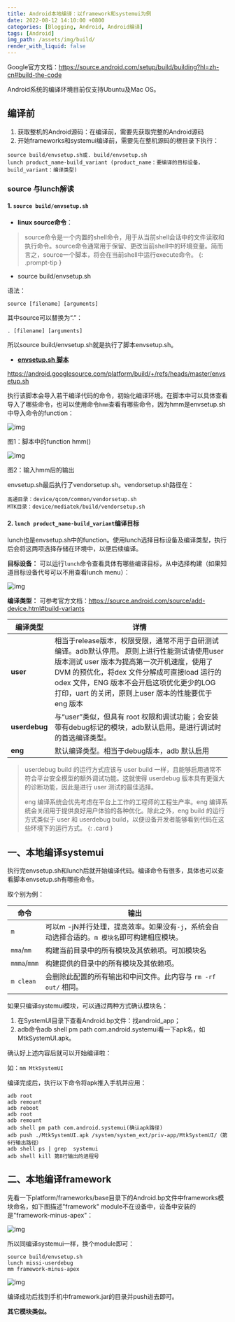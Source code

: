 ```yaml
---
title: Android本地编译：以framework和systemui为例
date: 2022-08-12 14:10:00 +0800
categories: [Blogging, Android, Android编译]
tags: [Android]
img_path: /assets/img/build/
render_with_liquid: false
---
```



Google官方文档：https://source.android.com/setup/build/building?hl=zh-cn#build-the-code

Android系统的编译环境目前仅支持Ubuntu及Mac OS。

## 编译前

1. 获取整机的Android源码：在编译前，需要先获取完整的Android源码
2. 开始frameworks和systemui编译前，需要先在整机源码的根目录下执行：

```shell
source build/envsetup.sh或. build/envsetup.sh
lunch product_name-build_variant (product_name：要编译的目标设备，build_variant：编译类型)
```

### **source 与lunch解读**

#### **1. `source build/envsetup.sh`**

- **linux source命令**：

> source命令是一个内置的shell命令，用于从当前shell会话中的文件读取和执行命令。source命令通常用于保留、更改当前shell中的环境变量。简而言之，source一个脚本，将会在当前shell中运行execute命令。
{: .prompt-tip }

- source build/envsetup.sh

语法：

```shell
source [filename] [arguments]
```

其中source可以替换为“.”：

```shell
. [filename] [arguments]
```

所以source build/envsetup.sh就是执行了脚本envsetup.sh。

- **[envsetup.sh 脚本](https://android.googlesource.com/platform/build/+/refs/heads/master/envsetup.sh)**

https://android.googlesource.com/platform/build/+/refs/heads/master/envsetup.sh

执行该脚本会导入若干编译代码的命令，初始化编译环境。在脚本中可以具体查看导入了哪些命令，也可以使用命令`hmm`查看有哪些命令，因为hmm是envsetup.sh中导入命令的function：

![img](p1.png)

图1：脚本中的function hmm()

![img](p2.png)

图2：输入hmm后的输出

envsetup.sh最后执行了vendorsetup.sh。vendorsetup.sh路径在：

```
高通目录：device/qcom/common/vendorsetup.sh
MTK目录：device/mediatek/build/vendorsetup.sh
```

#### **2. `lunch product_name-build_variant`编译目标**

lunch也是envsetup.sh中的function。使用lunch选择目标设备及编译类型，执行后会将这两项选择存储在环境中，以便后续编译。

**目标设备：** 可以运行`lunch`命令查看具体有哪些编译目标，从中选择构建（如果知道目标设备代号可以不用查看lunch menu）：

![img](p3.png)

**编译类型：** 可参考官方文档：https://source.android.com/source/add-device.html#build-variants

| **编译类型**  | **详情**                                                     |
| ------------- | ------------------------------------------------------------ |
| **user**      | 相当于release版本，权限受限，通常不用于自研测试编译。adb默认停用。 原则上进行性能测试请使用user 版本测试 user 版本为提高第一次开机速度，使用了DVM 的预优化，将dex 文件分解成可直接load 运行的odex 文件，ENG 版本不会开启这项优化更少的LOG 打印，uart 的关闭，原则上user 版本的性能要优于eng 版本 |
| **userdebug** | 与“user”类似，但具有 root 权限和调试功能；会安装带有debug标记的模块，adb默认启用。是进行调试时的首选编译类型。 |
| **eng**       | 默认编译类型。相当于debug版本，adb 默认启用                  |

> userdebug build 的运行方式应该与 user build 一样，且能够启用通常不符合平台安全模型的额外调试功能。这就使得 userdebug 版本具有更强大的诊断功能，因此是进行 user 测试的最佳选择。
> 
> eng 编译系统会优先考虑在平台上工作的工程师的工程生产率。eng 编译系统会关闭用于提供良好用户体验的各种优化。除此之外，eng build 的运行方式类似于 user 和 userdebug build，以便设备开发者能够看到代码在这些环境下的运行方式。
{: .card }


## 一、本地编译systemui

执行完envsetup.sh和lunch后就开始编译代码。编译命令有很多，具体也可以查看脚本envsetup.sh有哪些命令。

取个别为例：

| 命令         | 输出                                                         |
| ------------ | ------------------------------------------------------------ |
| `m`          | 可以m -jN并行处理，提高效率。如果没有`-j`，系统会自动选择合适的。`m 模块名`即可构建相应模块。 |
| `mma`/`mm`   | 构建当前目录中的所有模块及其依赖项。可加模块名               |
| `mmma`/`mmm` | 构建提供的目录中的所有模块及其依赖项。                       |
| `m clean`    | 会删除此配置的所有输出和中间文件。此内容与 `rm -rf out/` 相同。 |

如果只编译systemui模块，可以通过两种方式确认模块名：

1. 在SystemUI目录下查看Android.bp文件：找android_app；
2. adb命令adb shell pm path com.android.systemui看一下apk名，如MtkSystemUI.apk。

确认好上述内容后就可以开始编译啦：

如：`mm MtkSystemUI`

编译完成后，执行以下命令将apk推入手机并应用：

```shell
adb root
adb remount
adb reboot
adb root
adb remount
adb shell pm path com.android.systemui(确认apk路径)
adb push ./MtkSystemUI.apk /system/system_ext/priv-app/MtkSystemUI/（第6行输出路径）
adb shell ps | grep  systemui
adb shell kill 第8行输出的进程号
```



## 二、本地编译framework

先看一下platform/frameworks/base目录下的Android.bp文件中frameworks模块命名，如下图描述"framework" module不在设备中，设备中安装的是"framework-minus-apex"：

![img](p4.png)


所以同编译systemui一样，换个module即可：

```shell
source build/envsetup.sh
lunch missi-userdebug
mm framework-minus-apex
```

![img](p5.png)

编译成功后找到手机中framework.jar的目录并push进去即可。



**其它模块类似。**
